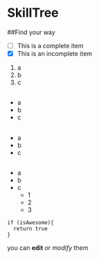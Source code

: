 SkillTree
=========
##Find your way

- [ ] This is a complete item
- [x] This is an incomplete item

1. a
2. b
3. c

##
* a
* b
* c

##
- a
- b
- c

##
- a
- b
- c
  - 1
  - 2
  - 3


```
if (isAwesome){
  return true
}
```

you can **edit** or *modify* them
